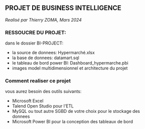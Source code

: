 ## PROJET DE BUSINESS INTELLIGENCE
*Realisé par Thierry ZOMA, Mars 2024*

### RESSOUCRE DU PROJET:
dans le dossier BI-PROJECT:
- la source de donnees: Hypermarché.xlsx
- la base de donnees: datamart.sql
- le tableau de bord power BI: Dashboard_hypermarche.pbi
- images model multidimensionnel et architecture du projet

### Comment realiser ce projet
vous aurez besoin des outils suivants:
- Microsoft Excel
- Talend Open Studio pour l'ETL
- MySQL ou tout autre SGBD de votre choix pour le stockage des donnees
- Microsoft Power BI pour la conception des tableaux de bord


